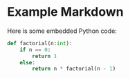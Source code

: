 # Example Markdown

Here is some embedded Python code:

<!--file "input/python.py"-->
```python
def factorial(n:int):
    if n == 0:
        return 1
    else:
        return n * factorial(n - 1)
```
<!--file end-->
